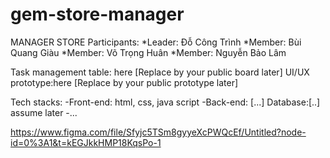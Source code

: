 # gem-store-manager
MANAGER STORE
Participants:
*Leader: Đỗ Công Trình 
*Member: Bùi Quang Giàu
*Member: Võ Trọng Huân 
*Member: Nguyễn Bảo Lâm 

Task management table: here [Replace by your public board later]
UI/UX prototype:here [Replace by your public prototype later]

Tech stacks:
-Front-end: html, css, java script
-Back-end: [...]
Database:[..] assume later
-...  




https://www.figma.com/file/Sfyjc5TSm8gyyeXcPWQcEf/Untitled?node-id=0%3A1&t=kEGJkkHMP18KqsPo-1
